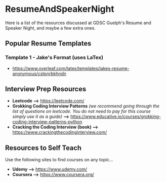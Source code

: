 # ResumeAndSpeakerNight
Here is a list of the resources discussed at GDSC Guelph's Resume and Speaker Night, and maybe a few extra ones.

## Popular Resume Templates
### Template 1 - Jake's Format (uses LaTex)
- https://www.overleaf.com/latex/templates/jakes-resume-anonymous/cstpnrbkhndn


## Interview Prep Resources 
- **Leetcode -->** https://leetcode.com/
- **Grokking Coding Interview Patterns** _(we recommend going through the list of questions on leetcode. You do not need to pay for this course simply use it as a guide)_ **-->** https://www.educative.io/courses/grokking-coding-interview-patterns-python
- **Cracking the Coding Interview (book) -->** https://www.crackingthecodinginterview.com/

## Resources to Self Teach
Use the following sites to find courses on any topic...
- **Udemy -->** https://www.udemy.com/
- **Coursera -->** https://www.coursera.org/
